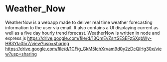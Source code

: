 # Weather_Now
WeatherNow is a webapp made to deliver real time weather forecasting information to the user via email.
It also contains a UI displaying current as well as a five day hourly trend forecast. 
WeatherNow is written in node and express js
https://drive.google.com/file/d/13QmEvZsrtSESEFzSXqbWy-HB3YIa05r7/view?usp=sharing
https://drive.google.com/file/d/1CFig_GkM5IchXrvam9d0y2zDcQiHg30x/view?usp=sharing

